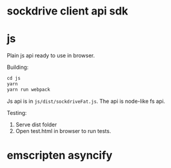 # sockdrive client api sdk

# js

Plain js api ready to use in browser.

Building:

```js
cd js
yarn
yarn run webpack
```

Js api is in `js/dist/sockdriveFat.js`. The api is node-like fs api.

Testing:

1. Serve dist folder
2. Open test.html in browser to run tests.

# emscripten asyncify
